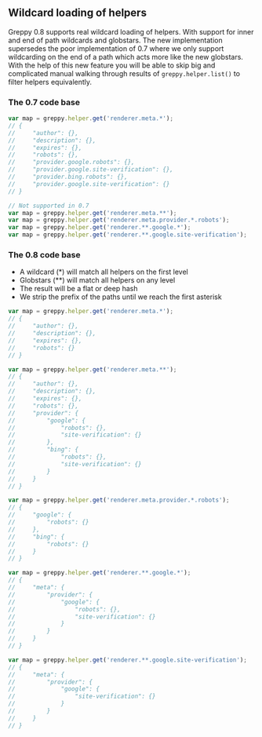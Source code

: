 ## Wildcard loading of helpers

Greppy 0.8 supports real wildcard loading of helpers. With support for inner
and end of path wildcards and globstars. The new implementation supersedes the
poor implementation of 0.7 where we only support wildcarding on the end of a
path which acts more like the new globstars. With the help of this new feature
you will be able to skip big and complicated manual walking through results of
``greppy.helper.list()`` to filter helpers equivalently.

### The 0.7 code base

```js
var map = greppy.helper.get('renderer.meta.*');
// {
//     "author": {},
//     "description": {},
//     "expires": {},
//     "robots": {},
//     "provider.google.robots": {},
//     "provider.google.site-verification": {},
//     "provider.bing.robots": {},
//     "provider.google.site-verification": {}
// }

// Not supported in 0.7
var map = greppy.helper.get('renderer.meta.**');
var map = greppy.helper.get('renderer.meta.provider.*.robots');
var map = greppy.helper.get('renderer.**.google.*');
var map = greppy.helper.get('renderer.**.google.site-verification');
```

### The 0.8 code base

* A wildcard (\*) will match all helpers on the first level
* Globstars (\*\*) will match all helpers on any level
* The result will be a flat or deep hash
* We strip the prefix of the paths until we reach the first asterisk

```js
var map = greppy.helper.get('renderer.meta.*');
// {
//     "author": {},
//     "description": {},
//     "expires": {},
//     "robots": {}
// }

var map = greppy.helper.get('renderer.meta.**');
// {
//     "author": {},
//     "description": {},
//     "expires": {},
//     "robots": {},
//     "provider": {
//         "google": {
//             "robots": {},
//             "site-verification": {}
//         },
//         "bing": {
//             "robots": {},
//             "site-verification": {}
//         }
//     }
// }

var map = greppy.helper.get('renderer.meta.provider.*.robots');
// {
//     "google": {
//         "robots": {}
//     },
//     "bing": {
//         "robots": {}
//     }
// }

var map = greppy.helper.get('renderer.**.google.*');
// {
//     "meta": {
//         "provider": {
//             "google": {
//                 "robots": {},
//                 "site-verification": {}
//             }
//         }
//     }
// }

var map = greppy.helper.get('renderer.**.google.site-verification');
// {
//     "meta": {
//         "provider": {
//             "google": {
//                 "site-verification": {}
//             }
//         }
//     }
// }
```

